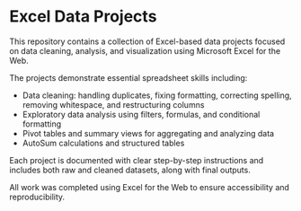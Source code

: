 # Excel Data Projects

This repository contains a collection of Excel-based data projects focused on data cleaning, analysis, and visualization using Microsoft Excel for the Web.

The projects demonstrate essential spreadsheet skills including:

- Data cleaning: handling duplicates, fixing formatting, correcting spelling, removing whitespace, and restructuring columns
- Exploratory data analysis using filters, formulas, and conditional formatting
- Pivot tables and summary views for aggregating and analyzing data
- AutoSum calculations and structured tables

Each project is documented with clear step-by-step instructions and includes both raw and cleaned datasets, along with final outputs.

All work was completed using Excel for the Web to ensure accessibility and reproducibility.
